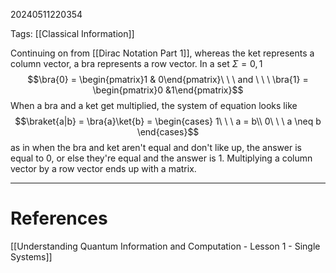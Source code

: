 20240511220354

Tags: [[Classical Information]]

Continuing on from [[Dirac Notation Part 1]], whereas the ket represents a column vector, a bra represents a row vector. In a set $Σ = {0, 1}$
$$\bra{0} = \begin{pmatrix}1 & 0\end{pmatrix}\ \ \ and \ \ \ \bra{1} = \begin{pmatrix}0 &1\end{pmatrix}$$
When a bra and a ket get multiplied, the system of equation looks like $$\braket{a|b} = \bra{a}\ket{b} = \begin{cases}
1\ \ \ a = b\\
0\ \ \ a \neq b
\end{cases}$$as in when the bra and ket aren't equal and don't like up, the answer is equal to 0, or else they're equal and the answer is 1. Multiplying a column vector by a row vector ends up with a matrix. 
___
# References
[[Understanding Quantum Information and Computation - Lesson 1 - Single Systems]]
